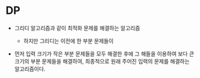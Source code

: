# DP

- 그리디 알고리즘과 같이 최적화 문제를 해결하는 알고리즘
  - 하지만 그리디는 이전에 한 부분 문제들이 
  
- 먼저 입력 크기가 작은 부분 문제들을 모두 해결한 후에 그 해들을 이용하여 보다 큰 크기의
  부분 문제들을 해결하여, 최종적으로 원래 주어진 입력의 문제를 해결하는 알고리즘이다.

